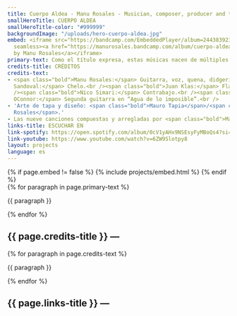 ```yaml
---
title: Cuerpo Aldea - Manu Rosales - Musician, composer, producer and teacher
smallHeroTitle: CUERPO ALDEA
smallHeroTitle-color: "#999999"
backgroundImage: "/uploads/hero-cuerpo-aldea.jpg"
embed: <iframe src="https://bandcamp.com/EmbeddedPlayer/album=2443839239/size=large/bgcol=333333/linkcol=ffffff/minimal=true/transparent=true/"
  seamless><a href="https://manurosales.bandcamp.com/album/cuerpo-aldea">Cuerpo Aldea
  by Manu Rosales</a></iframe>
primary-text: Como el título expresa, estas músicas nacen de múltiples culturas dialogando en un mismo cuerpo. Desde los folklores Sudamericanos hasta el Magreb Africano. Una aldea donde converge todo lo escuchado, todo lo aprehendido, sin distinciones de géneros ni estilos. Cuerpo Aldea es una búsqueda sobre la poesía cantada, unida al estudio académico, popular y contemporáneo de la composición.
credits-title: CRÉDITOS
credits-text:
- <span class="bold">Manu Rosales:</span> Guitarra, voz, quena, didgeridoo, sicus y kora.<br /><span class="bold">Sofi Álvarez:</span> Set de percusión.<br /><span class="bold">Emmanuel
  Sandoval:</span> Chelo.<br /><span class="bold">Juan Klas:</span> Flauta y clarinete.<br
  /><span class="bold">Nico Simari:</span> Contrabajo.<br /><span class="bold">Guillermo
  OConnor:</span> Segunda guitarra en “Agua de lo imposible”.<br />
- 'Arte de tapa y diseño: <span class="bold">Mauro Tapia</span>/<span class="bold">Lucía
  Rosales</span>.'
- Las nueve canciones compuestas y arregladas por <span class="bold">Manu Rosales</span>.
links-title: ESCUCHAR EN
link-spotify: https://open.spotify.com/album/0cV1yAHx9NSEsyFyMBoQs4?si=rsyG5TeWS0SCUgJRZL8JBg
link-youtube: https://www.youtube.com/watch?v=6ZW9Slotpy8
layout: projects
language: es
---
```


<section>
    {% if page.embed != false %}
        {% include projects/embed.html %}
    {% endif %}
    <div>
        {% for paragraph in page.primary-text %}
            <p>
                {{ paragraph }}
            </p>
        {% endfor %}
    </div>
    <h2>
        {{ page.credits-title }} —
    </h2>
    <div>
        {% for paragraph in page.credits-text %}
            <p>
                {{ paragraph }}
            </p>
        {% endfor %}
    </div>
    <h2>
        {{ page.links-title }} —
    </h2>
    <div id="bio-text-links">
        <a href="{{ page.link-spotify }}">
            <i class="fa-brands fa-spotify"></i>
        </a>
        <a href="{{ page.link-youtube }}">
            <i class="fa-brands fa-youtube"></i>
        </a>
    </div>
</section>